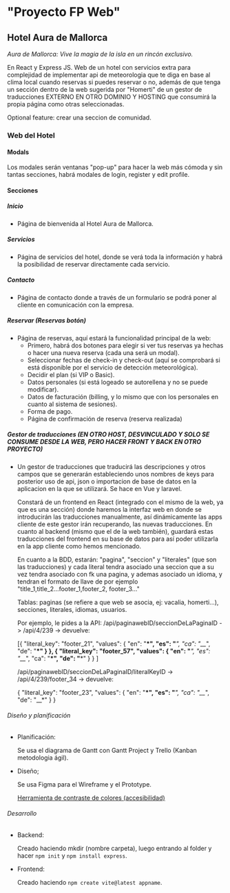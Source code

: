 # "Proyecto FP Web"

## Hotel Aura de Mallorca

*Aura de Mallorca: Vive la magia de la isla en un rincón exclusivo.*

En React y Express JS.
Web de un hotel con servicios extra para complejidad de implementar
api de meteorologia que te diga en base al clima local cuando reservas si puedes reservar o no, además de que tenga un sección dentro de la web sugerida por "Homerti" de un gestor de traducciones EXTERNO EN OTRO DOMINIO Y HOSTING que consumirá la propia página como otras seleccionadas.

Optional feature: crear una seccion de comunidad.

### Web del Hotel

#### Modals

Los modales serán ventanas "pop-up" para hacer la web más cómoda y sin tantas secciones, habrá modales de login, register y edit profile.

#### Secciones

##### Inicio

* Página de bienvenida al Hotel Aura de Mallorca.

##### Servicios

* Página de servicios del hotel, donde se verá toda la información y
habrá la posibilidad de reservar directamente cada servicio.

##### Contacto

* Página de contacto donde a través de un formulario se podrá poner al cliente en comunicación con la empresa.

##### Reservar (Reservas botón)

* Página de reservas, aquí estará la funcionalidad principal de la web:
  * Primero, habrá dos botones para elegir si ver tus reservas ya hechas o hacer una nueva reserva (cada una será un modal).
  * Seleccionar fechas de check-in y check-out (aquí se comprobará si está disponible por el servicio de detección meteorológica).
  * Decidir el plan (si VIP o Basic).
  * Datos personales (si está logeado se autorellena y no se puede modificar).
  * Datos de facturación (billing, y lo mismo que con los personales en cuanto al sistema de sesiones).
  * Forma de pago.
  * Página de confirmación de reserva (reserva realizada)

##### Gestor de traducciones (EN OTRO HOST, DESVINCULADO Y SOLO SE CONSUME DESDE LA WEB, PERO HACER FRONT Y BACK EN OTRO PROYECTO)

* Un gestor de traducciones que traducirá las descripciones y
otros campos que se generarán estableciendo unos nombres de keys
para posterior uso de api, json o importacion de base de datos
en la aplicacion en la que se utilizará. Se hace en Vue y laravel.

  Constará de un frontend en React (integrado con el mismo de la web, ya que es una sección) donde haremos la interfaz web
en donde se introducirán las traducciones manualmente, así
dinámicamente las apps cliente de este gestor irán recuperando,
las nuevas traducciones. En cuanto al backend (mismo que el de la web también), guardará estas traducciones
del frontend en su base de datos para así poder utilizarla en la app
cliente como hemos mencionado.

  En cuanto a la BDD, estarán: "pagina", "seccion" y "literales" (que son las traducciones) y cada literal tendra asociado una seccion que a su vez
tendra asociado con fk una pagina, y ademas asociado un idioma,
y tendran el formato de llave de por ejemplo "title_1,title_2...footer_1,footer_2, footer_3..."

  Tablas: paginas (se refiere a que web se asocia, ej: vacalia, homerti...), secciones, literales, idiomas, usuarios.

  Por ejemplo, le pides a la API:
  /api/paginawebID/seccionDeLaPaginaID
  ->
  /api/4/239 -> devuelve:

  [{
  "literal_key": "footer_21",
  "values": {
   "en": "__*",
   "es": "__*",
   "ca": "__*",
   "de": "__*"
  }
 },
 {
  "literal_key": "footer_57",
  "values": {
   "en": "__*",
   "es": "__*",
   "ca": "__*",
   "de": "__*"
  }
 }
]

  /api/paginawebID/seccionDeLaPaginaID/literalKeyID
->
/api/4/239/footer_34 -> devuelve:

  {
  "literal_key": "footer_23",
  "values": {
   "en": "__*",
   "es": "__*",
   "ca": "__*",
   "de": "__*"
  }
 }

###### Diseño y planificación

* Planificación:

  Se usa el diagrama de Gantt con Gantt Project y Trello (Kanban metodologia ágil).

* Diseño;

  Se usa Figma para el Wireframe y el Prototype.

  [Herramienta de contraste de colores (accesibilidad)](https://webaim.org/resources/contrastchecker/)

###### Desarrollo

* Backend:

  Creado haciendo mkdir (nombre carpeta), luego entrando al folder y hacer ```npm init``` y ```npm install express```.

* Frontend:

  Creado haciendo ```npm create vite@latest appname```.
